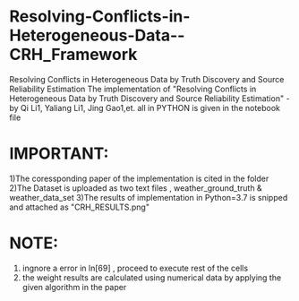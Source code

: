# Resolving-Conflicts-in-Heterogeneous-Data--CRH_Framework
Resolving Conflicts in Heterogeneous Data by Truth Discovery and Source Reliability Estimation
The implementation of "Resolving Conflicts in Heterogeneous Data by Truth
Discovery and Source Reliability Estimation" - by Qi Li1, Yaliang Li1, Jing Gao1,et. all in PYTHON is given in the notebook file

# IMPORTANT:
1)The coressponding paper of the implementation is cited in the folder 
2)The Dataset is uploaded as two text files , weather_ground_truth & weather_data_set 
3)The results of implementation in Python=3.7 is snipped and attached as  "CRH_RESULTS.png" 

# NOTE:
1) ingnore a error in ln[69] , proceed to execute rest of the cells
2) the weight results are calculated using numerical data by applying the given algorithm in the paper
